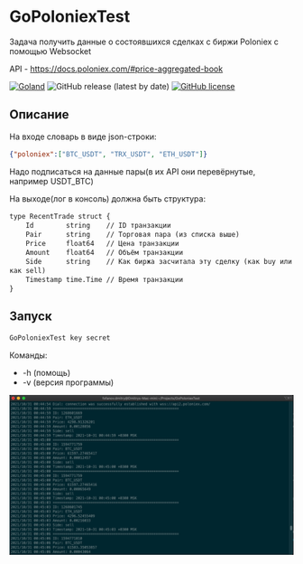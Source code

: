 GoPoloniexTest
==========

Задача получить данные о состоявшихся сделках с биржи Poloniex с помощью Websocket

API - https://docs.poloniex.com/#price-aggregated-book

[<img alt="Goland" src="https://img.shields.io/badge/Go-00ADD8?style=float&logo=go&logoColor=white" />](https://golang.org/)
![GitHub release (latest by date)](https://img.shields.io/github/v/release/DFofanov/ConvJudgesToCSV)
[![GitHub license](https://img.shields.io/github/license/DFofanov/ConvJudgesToCSV)](https://github.com/DFofanov/ConvJudgesToCSV/blob/main/LICENSE)

## Описание
На входе словарь в виде json-строки:
~~~json 
{"poloniex":["BTC_USDT", "TRX_USDT", "ETH_USDT"]}
~~~
Надо подписаться на данные пары(в их API они перевёрнутые, например USDT_BTC)

На выходе(лог в консоль) должна быть структура:
~~~text
type RecentTrade struct {
    Id        string    // ID транзакции
    Pair      string    // Торговая пара (из списка выше)
    Price     float64   // Цена транзакции
    Amount    float64   // Объём транзакции
    Side      string    // Как биржа засчитала эту сделку (как buy или как sell)
    Timestamp time.Time // Время транзакции
}
~~~

## Запуск
~~~cmd
GoPoloniexTest key secret
~~~

Команды:
* -h (помощь)
* -v (версия программы)

![image](https://github.com/DFofanov/GoPoloniexTest/blob/main/img/cmd.png?raw=true)